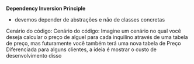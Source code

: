 **Dependency Inversion Principle**
- devemos depender de abstrações e não de classes concretas

Cenário do código: Cenário do código: Imagine um cenário no qual você deseja calcular o preço de alguel para cada inquilino através de uma tabela de preço, mas futuramente você também terá uma nova tabela de Preço Diferenciada para alguns clientes, a ideia é mostrar o custo de desenvolvimento disso
